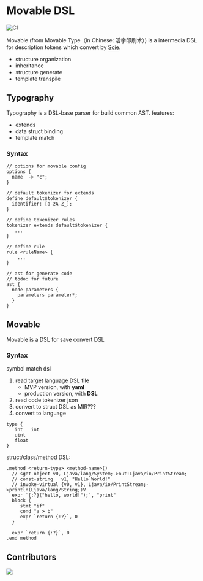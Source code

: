 # Movable DSL

![CI](https://github.com/charj-lang/movable/workflows/CI/badge.svg)

Movable (from Movable Type（in Chinese: 活字印刷术）) is a intermedia DSL for description tokens which convert by [Scie](github.com/phodal/scie/).

- structure organization
- inheritance
- structure generate
- template transpile

## Typography

Typography is a DSL-base parser for build common AST. features:

- extends
- data struct binding
- template match

### Syntax

```
// options for movable config
options {
  name  -> "c";
}

// default tokenizer for extends
define default$tokenizer {
  identifier: [a-zA-Z_];
}

// define tokenizer rules
tokenizer extends default$tokenizer {
   ...
}

// define rule
rule <ruleName> {
    ...
}

// ast for generate code
// todo: for future
ast {
  node parameters {
    parameters parameter*;
  }
}
```

## Movable

Movable is a DSL for save convert DSL

### Syntax

symbol match dsl

1. read target language DSL file
   - MVP version, with **yaml**
   - production version, with **DSL**
2. read code tokenizer json
3. convert to struct DSL as MIR???
4. convert to language

```
type {
   int   int
   uint
   float 
}
```

struct/class/method DSL:

```
.method <return-type> <method-name>()
  // sget-object v0, Ljava/lang/System;->out:Ljava/io/PrintStream;
  // const-string	v1, "Hello World!"
  // invoke-virtual {v0, v1}, Ljava/io/PrintStream;->println(Ljava/lang/String;)V 
  expr `{:?}("hello, world!");`, "print"
  block {
     stmt "if"
     cond "a > b"
     expr `return {:?}`, 0
  }

  expr `return {:?}`, 0
.end method
```

## Contributors

<a href="https://github.com/charj-lang/movable/graphs/contributors">
  <img src="https://contributors-img.web.app/image?repo=charj-lang/movable" />
</a>
